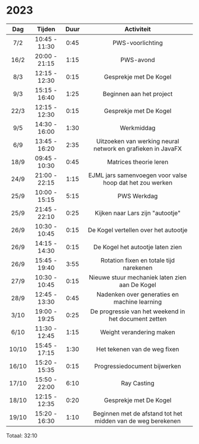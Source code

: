 # 2023

|  Dag  |    Tijden     | Duur |                         Activiteit                          |
|:-----:|:-------------:|:----:|:-----------------------------------------------------------:|
|  7/2  | 10:45 - 11:30 | 0:45 |                      PWS-voorlichting                       |
| 16/2  | 20:00 - 21:15 | 1:15 |                          PWS-avond                          |
|  8/3  | 12:15 - 12:30 | 0:15 |                   Gesprekje met De Kogel                    |
|  9/3  | 15:15 - 16:40 | 1:25 |                  Beginnen aan het project                   |
| 22/3  | 12:15 - 12:30 | 0:15 |                   Gesprekje met De Kogel                    |
|  9/5  | 14:30 - 16:00 | 1:30 |                         Werkmiddag                          |
|  6/9  | 13:45 - 16:20 | 2:35 | Uitzoeken van werking neural network en grafieken in JavaFX |
| 18/9  | 09:45 - 10:30 | 0:45 |                   Matrices theorie leren                    |
| 24/9  | 21:00 - 22:15 | 1:15 |  EJML jars samenvoegen voor valse hoop dat het zou werken   |
| 25/9  | 10:00 - 15:15 | 5:15 |                         PWS Werkdag                         |
| 25/9  | 21:45 - 22:10 | 0:25 |              Kijken naar Lars zijn "autootje"               |
| 26/9  | 10:30 - 10:45 | 0:15 |            De Kogel vertellen over het autootje             |
| 26/9  | 14:15 - 14:30 | 0:15 |              De Kogel het autootje laten zien               |
| 26/9  | 15:45 - 19:40 | 3:55 |           Rotation fixen en totale tijd narekenen           |
| 27/9  | 10:30 - 10:45 | 0:15 |       Nieuwe stuur mechaniek laten zien aan De Kogel        |
| 28/9  | 12:45 - 13:30 | 0:45 |        Nadenken over generaties en machine learning         |
| 3/10  | 19:00 - 19:25 | 0:25 |    De progressie van het weekend in het document zetten     |
| 6/10  | 11:30 - 12:45 | 1:15 |                  Weight verandering maken                   |
| 10/10 | 15:45 - 17:15 | 1:30 |                Het tekenen van de weg fixen                 |
| 16/10 | 15:20 - 15:35 | 0:15 |                Progressiedocument bijwerken                 |
| 17/10 | 15:50 - 22:00 | 6:10 |                         Ray Casting                         |
| 18/10 | 12:15 - 12:35 | 0:20 |                   Gesprekje met De Kogel                    |
| 19/10 | 15:20 - 16:30 | 1:10 | Beginnen met de afstand tot het midden van de weg berekenen |

Totaal: 32:10